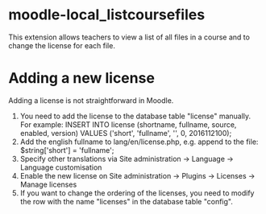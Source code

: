 moodle-local_listcoursefiles
============================

This extension allows teachers to view a list of all files in a course and to change the license for each file.

Adding a new license
====================

Adding a license is not straightforward in Moodle.

1. You need to add the license to the database table "license" manually. For example:
INSERT INTO license (shortname, fullname, source, enabled, version) VALUES ('short', 'fullname', '', 0, 2016112100);
2. Add the english fullname to lang/en/license.php, e.g. append to the file:
$string['short'] = 'fullname';
3. Specify other translations via Site administration -> Language -> Language customisation
4. Enable the new license on Site administration -> Plugins -> Licenses -> Manage licenses
5. If you want to change the ordering of the licenses, you need to modify the row with the name "licenses" in the database table "config".
